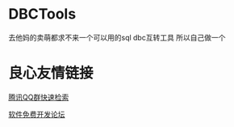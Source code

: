 # DBCTools
去他妈的卖萌都求不来一个可以用的sql dbc互转工具
所以自己做一个

 # 良心友情链接

[腾讯QQ群快速检索](http://u.720life.cn/s/8cf73f7c)

[软件免费开发论坛](http://u.720life.cn/s/bbb01dc0)